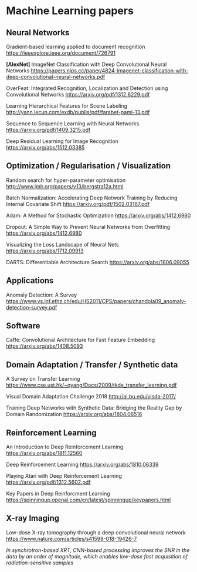 # Machine Learning papers

## Neural Networks

Gradient-based learning applied to document recognition
https://ieeexplore.ieee.org/document/726791

**[AlexNet]** ImageNet Classification with Deep Convolutional Neural Networks
https://papers.nips.cc/paper/4824-imagenet-classification-with-deep-convolutional-neural-networks.pdf

OverFeat: Integrated Recognition, Localization and Detection using Convolutional Networks
https://arxiv.org/pdf/1312.6229.pdf

Learning Hierarchical Features for Scene Labeling
http://yann.lecun.com/exdb/publis/pdf/farabet-pami-13.pdf

Sequence to Sequence Learning with Neural Networks
https://arxiv.org/pdf/1409.3215.pdf

Deep Residual Learning for Image Recognition
https://arxiv.org/abs/1512.03385

## Optimization / Regularisation / Visualization

Random search for hyper-parameter optimisation
http://www.jmlr.org/papers/v13/bergstra12a.html

Batch Normalization: Accelerating Deep Network Training by Reducing Internal Covariate Shift
https://arxiv.org/pdf/1502.03167.pdf

Adam: A Method for Stochastic Optimization
https://arxiv.org/abs/1412.6980

Dropout: A Simple Way to Prevent Neural Networks from Overfitting
https://arxiv.org/abs/1412.6980

Visualizing the Loss Landscape of Neural Nets
https://arxiv.org/abs/1712.09913

DARTS: Differentiable Architecture Search
https://arxiv.org/abs/1806.09055

## Applications

Anomaly Detection: A Survey
https://www.vs.inf.ethz.ch/edu/HS2011/CPS/papers/chandola09_anomaly-detection-survey.pdf

## Software

Caffe: Convolutional Architecture for Fast Feature Embedding
https://arxiv.org/abs/1408.5093


## Domain Adaptation / Transfer / Synthetic data

A Survey on Transfer Learning
https://www.cse.ust.hk/~qyang/Docs/2009/tkde_transfer_learning.pdf

Visual Domain Adaptation Challenge 2018
http://ai.bu.edu/visda-2017/

Training Deep Networks with Synthetic Data: Bridging the Reality Gap by Domain Randomization
https://arxiv.org/abs/1804.06516

## Reinforcement Learning

An Introduction to Deep Reinforcement Learning
https://arxiv.org/abs/1811.12560

Deep Reinforcement Learning
https://arxiv.org/abs/1810.06339

Playing Atari with Deep Reinforcement Learning
https://arxiv.org/pdf/1312.5602.pdf

Key Papers in Deep Reinforcment Learning
https://spinningup.openai.com/en/latest/spinningup/keypapers.html

## X-ray Imaging
Low-dose X-ray tomography through a deep convolutional neural network
https://www.nature.com/articles/s41598-018-19426-7

*In synchrotron-based XRT, CNN-based processing improves the SNR in the data by an order of magnitude, which enables low-dose fast acquisition of radiation-sensitive samples*



